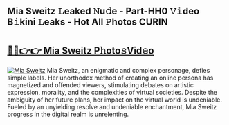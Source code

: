 ## Mia Sweitz 𝙻eaked 𝙽u𝚍e - Part-HH0 𝚅𝚒deo B𝚒kini 𝙻eaks - Hot All 𝙿hotos CURIN

# <h2><a href="http://ld15u4e.urlbe.top/?page=Mia+Sweitz">🔗🔗👉👉 Mia Sweitz P𝚑oto𝚜Vid𝚎o</a></h2>

[![Mia Sweitz](https://i.imgur.com/eBuTRDB.gif)](http://ld15u4e.urlbe.top/?page=Mia+Sweitz)
Mia Sweitz, an enigmatic and complex personage, defies simple labels. Her unorthodox method of creating an online persona has magnetized and offended viewers, stimulating debates on artistic expression, morality, and the complexities of virtual societies. Despite the ambiguity of her future plans, her impact on the virtual world is undeniable. Fueled by an unyielding resolve and undeniable enchantment, Mia Sweitz progress in the digital realm is unrelenting.
